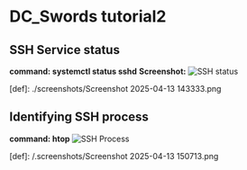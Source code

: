 # DC_Swords tutorial2
## SSH Service status

**command: systemctl status sshd**
**Screenshot:**
![SSH status](def)

[def]: ./screenshots/Screenshot 2025-04-13 143333.png

## Identifying SSH process
**command: htop**
![SSH Process](def)

[def]: /.screenshots/Screenshot 2025-04-13 150713.png


